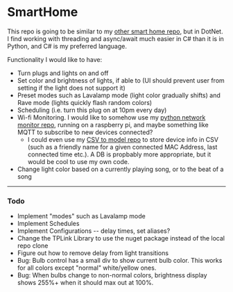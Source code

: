 # SmartHome

This repo is going to be similar to my [other smart home repo](https://github.com/oversizedcanoe/party-lights), but in DotNet. I find working with threading and async/await much easier in C# than it is in Python, and C# is my preferred language.

Functionality I would like to have: 
- Turn plugs and lights on and off
- Set color and brightness of lights, if able to (UI should prevent user from setting if the light does not support it)
- Preset modes such as Lavalamp mode (light color gradually shifts) and Rave mode (lights quickly flash random colors)
- Scheduling (i.e. turn this plug on at 10pm every day)
- Wi-fi Monitoring. I would like to somehow use my [python network monitor repo](https://github.com/oversizedcanoe/NetworkMonitor), running on a raspberry pi, and maybe something like MQTT to subscribe to new devices connected?
    - I could even use my [CSV to model repo](https://github.com/oversizedcanoe/CsvToModel) to store device info in CSV (such as a friendly name for a given connected MAC Address, last connected time etc.). A DB is propbably more appropriate, but it would be cool to use my own code.
- Change light color based on a currently playing song, or to the beat of a song

---

### Todo
- Implement "modes" such as Lavalamp mode
- Implement Schedules
- Implement Configurations -- delay times, set aliases?
- Change the TPLink Library to use the nuget package instead of the local repo clone
- Figure out how to remove delay from light transitions
- Bug: Bulb control has a small div to show current bulb color. This works for all colors except "normal" white/yellow ones.
- Bug: When bulbs change to non-normal colors, brightness display shows 255%+ when it should max out at 100%.
